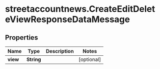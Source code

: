 # streetaccountnews.CreateEditDeleteViewResponseDataMessage

## Properties

Name | Type | Description | Notes
------------ | ------------- | ------------- | -------------
**view** | **String** |  | [optional] 


